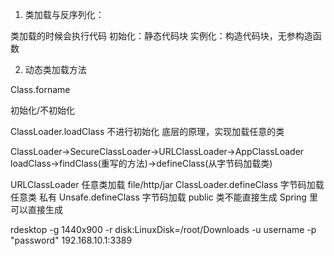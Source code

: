 1. 类加载与反序列化：

类加载的时候会执行代码
初始化：静态代码块
实例化：构造代码块，无参构造函数

2. 动态类加载方法

Class.forname

初始化/不初始化

ClassLoader.loadClass 不进行初始化
底层的原理，实现加载任意的类

ClassLoader->SecureClassLoader->URLClassLoader->AppClassLoader
loadClass->findClass(重写的方法)->defineClass(从字节码加载类)

URLClassLoader 任意类加载 file/http/jar
ClassLoader.defineClass 字节码加载任意类 私有
Unsafe.defineClass 字节码加载 public 类不能直接生成 Spring 里可以直接生成



rdesktop -g 1440x900 -r disk:LinuxDisk=/root/Downloads -u username -p "password" 192.168.10.1:3389
